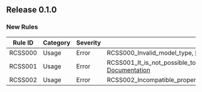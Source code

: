 ## Release 0.1.0

### New Rules

Rule ID | Category | Severity | Notes
--------|----------|----------|--------------------
RCSS000 | Usage    | Error    | RCSS000_Invalid_model_type, [Documentation](https://google.com)
RCSS001 | Usage    | Error    | RCSS001_It_is_not_possible_to_determine_a_corresponding_property_for_the_other_type, [Documentation](https://google.com)
RCSS002 | Usage    | Error    | RCSS002_Incompatible_property_types, [Documentation](https://google.com)
